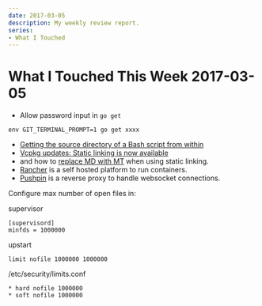 ```yaml
---
date: 2017-03-05
description: My weekly review report.
series:
- What I Touched
---
```


# What I Touched This Week 2017-03-05


- Allow password input in `go get`

```
env GIT_TERMINAL_PROMPT=1 go get xxxx
```

- [Getting the source directory of a Bash script from within][1]
- [Vcpkg updates: Static linking is now available][2]
- and how to [replace MD with MT][3] when using static linking. 
- [Rancher][4] is a self hosted platform to run containers.
- [Pushpin][5] is a reverse proxy to handle websocket connections.

Configure max number of open files in:

supervisor

	[supervisord]
	minfds = 1000000

upstart

	limit nofile 1000000 1000000

/etc/security/limits.conf

	* hard nofile 1000000
	* soft nofile 1000000

[1]:	http://stackoverflow.com/a/246128/667158
[2]:	https://blogs.msdn.microsoft.com/vcblog/2016/11/01/vcpkg-updates-static-linking-is-now-available/
[3]:	http://stackoverflow.com/a/14172871/667158
[4]:	http://rancher.com/
[5]:	http://pushpin.org/docs/about/
